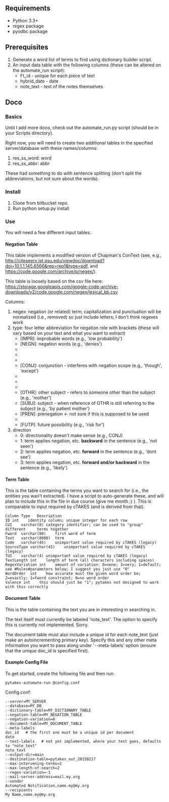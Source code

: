 ## Requirements ##
* Python 3.3+
* regex package
* pyodbc package

## Prerequisites ##
1. Generate a word list of terms to find using dictionary builder script.
2. An input data table with the following columns (these can be altered on the automate_run script):
    * Ft_id - unique for each piece of text
    * hybrid_date - date
    + note_text - text of the notes themselves

## Doco ##

### Basics ###
Until I add more doco, check out the automate_run.py script (should be in your Scripts directory).

Right now, you will need to create two additional tables in the specified server/database with these names/columns:

1. res_ss_word: word
2. res_ss_abbr: abbr

These had something to do with sentence splitting (don't split the abbreviations, but not sure about the words).

### Install ###
1. Clone from bitbucket repo.
2. Run python setup.py install

### Use ###
You will need a few different input tables.

#### Negation Table ####
This table implements a modified version of Chapman's ConText (see, e.g., http://citeseerx.ist.psu.edu/viewdoc/download?doi=10.1.1.145.6566&rep=rep1&type=pdf, and https://code.google.com/archive/p/negex/).

This table is loosely based on the csv file here: https://storage.googleapis.com/google-code-archive-downloads/v2/code.google.com/negex/lexical_kb.csv

Columns:

1. negex: negation (or related) term; capitalization and punctuation will be normalized (i.e., removed) so just include letters; I don't think regexes work
2. type: four letter abbreviation for negation role with brackets (these will vary based on your text and what you want to extract)
    * [IMPR]: improbable words (e.g., 'low probability')
    * [NEGN]: negation words (e.g., 'denies')
    * [PSEU]: pseudonegation (e.g., 'not only')
    * [INDI]: indication (e.g., 'rule out')
    * [HIST]: historical (e.g., 'previous')
    * [CONJ]: conjunction - interferes with negation scope (e.g., 'though', 'except')
    * [PROB]: probable (e.g., 'appears')
    * [POSS]: possible (e.g., 'possible')
    * [HYPO]: hypothetical (e.g., 'might')
    * [OTHR]: other subject - refers to someone other than the subject (e.g., 'mother')
    * [SUBJ]: subject - when reference of OTHR is still referring to the subject (e.g., 'by patient mother')
    * [PREN]: prenegation <- not sure if this is supposed to be used
    * [AFFM]: affirmed (e.g., 'obvious', 'positive for')
    * [FUTP]: future possibility (e.g., 'risk for')
3. direction
    * 0: directionality doesn't make sense (e.g., CONJ)
    * 1: term applies negation, etc. **backward** in the sentence (e.g., 'not seen')
    * 2: term applies negation, etc. **forward** in the sentence (e.g., 'dont see')
    * 3: term applies negation, etc. **forward and/or backward** in the sentence (e.g., 'likely')


#### Term Table #### 
This is the table containing the terms you want to search for (i.e., the entities you wan't extracted). I have a script to auto-generate these, and will plan to include this in the file in due course (give me month ;) ). This is comparable to input required by cTAKES (and is derived from that).

    ​Column	​Type	​Description
    ​ID	​int	​identity column; unique integer for each row
    ​CUI	​varchar(8)	​category identifier; can be used to "group" different     terms together
    ​Fword	​varchar(80)	​first word of term
    ​Text	​varchar(8000)	​term
    ​Code	​varchar(45)	​unimportant value required by cTAKES (legacy)
    ​SourceType	​varchar(45)	​unimportant value required by cTAKES (legacy)
    ​TUI	​varchar(4)	​​unimportant value required by cTAKES (legacy)
    ​TextLength	​int	​length of term (all characters including spaces)
    ​RegexVariation	​int	​amount of variation: 0=none; 3=very; 1=default; see #Rules#parameters below; I suggest you just use "0"
    ​WordOrder	​int	​how accurate must the given word order be; 2=exactly; 1=fword constraint; 0=no word order
    Valence	​int	​this should just be "1"; pytakes not designed to work with this correctly


#### Document Table ####
This is the table containing the text you are in interesting in searching in.

The text itself must currently be labeled 'note_text'. The option to specify this is currently not implemented. Sorry.

The document table must also include a unique id for each note_text (just make an autoincrementing primary key). Specify this and any other meta information you want to pass along under '--meta-labels' option (ensure that the unique doc_id is specified first).


#### Example Config File ####
To get started, create the following file and then run:

    pytakes-automate-run @config.conf

Config.conf:

    --server=MY_SERVER
    --database=MY_DB
    --dictionary-table=MY_DICTIONARY_TABLE
    --negation-table=MY_NEGATION_TABLE
    --negation-variation=0
    --document-table=MY_DOCUMENT_TABLE
    --meta-labels
    doc_id   # the first one must be a unique id per document
    date
    --text-labels   # not yet implemented, where your text goes, defaults to "note_text"
    note_text
    --output-dir=main
    --destination-table=pytakes_out_20150217
    --max-intervening-terms=2
    --max-length-of-search=2
    --regex-variation=-1
    --mail-server-address=mail.my.org
    --sender
    Automated Notification,name.my@my.org
    --recipients
    My Name,name.my@my.org